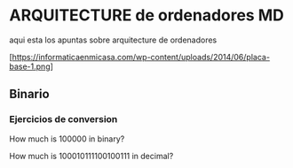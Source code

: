 # ARQUITECTURE de ordenadores MD



aqui esta los apuntas sobre arquitecture de ordenadores 


[https://informaticaenmicasa.com/wp-content/uploads/2014/06/placa-base-1.png]

## Binario


### Ejercicios de conversion

How much is 100000 in binary?


How much is 100010111100100111 in decimal?

